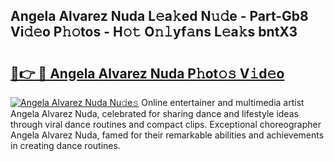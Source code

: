 ## Angela Alvarez Nuda L𝚎a𝚔ed N𝚞𝚍e - Part-Gb8 Vi𝚍𝚎o P𝚑𝚘tos - H𝚘𝚝 O𝚗𝚕yf𝚊ns L𝚎a𝚔s bntX3

# <h2><a href="http://kf1tljz.oniu.top/?m=Angela+Alvarez+Nuda">🔗👉 🔴 Angela Alvarez Nuda P𝚑ot𝚘𝚜 V𝚒d𝚎o</a></h2>

[![Angela Alvarez Nuda Nu𝚍e𝚜](https://i.imgur.com/0qMVB7G.gif)](http://kf1tljz.oniu.top/?m=Angela+Alvarez+Nuda)
Online entertainer and multimedia artist Angela Alvarez Nuda, celebrated for sharing dance and lifestyle ideas through viral dance routines and compact clips. Exceptional choreographer Angela Alvarez Nuda, famed for their remarkable abilities and achievements in creating dance routines.  
